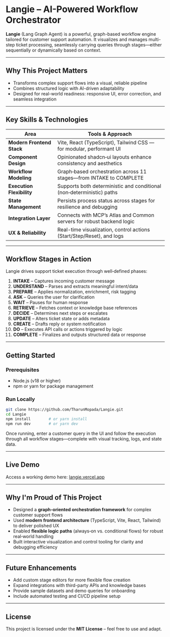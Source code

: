 # **Langie – AI-Powered Workflow Orchestrator**

**Langie** (Lang Graph Agent) is a powerful, graph-based workflow engine tailored for customer support automation. It visualizes and manages multi-step ticket processing, seamlessly carrying queries through stages—either sequentially or dynamically based on context.

---

## Why This Project Matters

* Transforms complex support flows into a visual, reliable pipeline
* Combines structured logic with AI-driven adaptability
* Designed for real-world readiness: responsive UI, error correction, and seamless integration

---

## Key Skills & Technologies

| Area                      | Tools & Approach                                                      |
| ------------------------- | --------------------------------------------------------------------- |
| **Modern Frontend Stack** | Vite, React (TypeScript), Tailwind CSS — for modular, performant UI   |
| **Component Design**      | Opinionated shadcn‑ui layouts enhance consistency and aesthetics      |
| **Workflow Modeling**     | Graph‑based orchestration across 11 stages—from INTAKE to COMPLETE    |
| **Execution Flexibility** | Supports both deterministic and conditional (non‑deterministic) paths |
| **State Management**      | Persists process status across stages for resilience and debugging    |
| **Integration Layer**     | Connects with MCP’s Atlas and Common servers for robust backend logic |
| **UX & Reliability**      | Real-time visualization, control actions (Start/Step/Reset), and logs |

---

## Workflow Stages in Action

Langie drives support ticket execution through well‑defined phases:

1. **INTAKE** – Captures incoming customer message
2. **UNDERSTAND** – Parses and extracts meaningful intent/data
3. **PREPARE** – Applies normalization, enrichment, risk tagging
4. **ASK** – Queries the user for clarification
5. **WAIT** – Pauses for human response
6. **RETRIEVE** – Fetches context or knowledge base references
7. **DECIDE** – Determines next steps or escalates
8. **UPDATE** – Alters ticket state or adds metadata
9. **CREATE** – Drafts reply or system notification
10. **DO** – Executes API calls or actions triggered by logic
11. **COMPLETE** – Finalizes and outputs structured data or response

---

## Getting Started

### Prerequisites

* Node.js (v18 or higher)
* npm or yarn for package management

### Run Locally

```bash
git clone https://github.com/TharunMopada/Langie.git
cd Langie
npm install        # or yarn install
npm run dev        # or yarn dev
```

Once running, enter a customer query in the UI and follow the execution through all workflow stages—complete with visual tracking, logs, and state data.

---

## Live Demo

Access a working demo here: [langie.vercel.app](https://langie.vercel.app)

---

## Why I'm Proud of This Project

* Designed a **graph‑oriented orchestration framework** for complex customer support flows
* Used **modern frontend architecture** (TypeScript, Vite, React, Tailwind) to deliver polished UX
* Enabled **flexible logic paths** (always‑on vs. conditional flows) for robust real‑world handling
* Built interactive visualization and control tooling for clarity and debugging efficiency

---

## Future Enhancements

* Add custom stage editors for more flexible flow creation
* Expand integrations with third-party APIs and knowledge bases
* Provide sample datasets and demo queries for onboarding
* Include automated testing and CI/CD pipeline setup

---

## License

This project is licensed under the **MIT License** – feel free to use and adapt.
